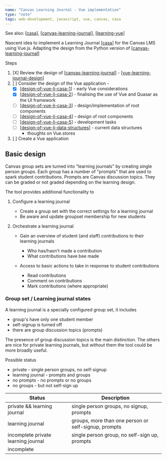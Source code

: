 ```yaml
---
name: "Canvas Learning Journal - Vue implementation"
type: "note"
tags: web-development, javascript, vue, canvas, casa
---
```


See also: [[casa]], [[canvas-learning-journal]], [[learning-vue]]

Nascent idea to implement a Learning Journal [[casa]] for the Canvas LMS using Vue.js. Adapting the design from the Python version of [[canvas-learning-journal]]

Steps

1. [X] Review the design of [[canvas-learning-journal]] - [[vue-learning-journal-design]]
2. [ ] Consider the design of the Vue application - 
   - [X] [[design-of-vue-lj-casa-1]] - early Vue considerations
   - [x] [[design-of-vue-lj-casa-2]] - finalising the use of Vue and Quasar as the UI framework 
   - [ ] [[design-of-vue-lj-casa-3]] - design/implementation of root components
   - [ ] [[design-of-vue-lj-casa-4]] - design of root components
   - [ ] [[design-of-vue-lj-casa-5]] - development tasks
   - [ ] [[design-of-vue-lj-data-structures]] - current data structures 
     - thoughts on Vue.stores

3. [ ] Create a Vue application

## Basic design

Canvas group sets are turned into "learning journals" by creating single person groups. Each group has a number of "prompts" that are used to spark student contributions. Prompts are Canvas discussion topics. They can be graded or not graded depending on the learning design.

The tool provides additional functionality to 

1. Configure a learning journal

   - Create a group set with the correct settings for a learning journal
   - Be aware and update groupset membership for new students
2. Orchestrate a learning journal

   - Gain an overview of student (and staff) contributions to their learning journals 

      - Who has/hasn't made a contribution
      - What contributions have bee made
   - Access to basic actions to take in response to student contributions

      - Read contributions
      - Comment on contributions
      - Mark contributions (where appropriate)

### Group set / Learning journal states

A learning journal is a specially configured group set, it includes

- group's have only one student member
- self-signup is turned off 
- there are group discussion topics (prompts)

The presence of group discussion topics is the main distinction. The others are nice for private learning journals, but without them the tool could be more broadly useful.

Possible status

- private - single person groups, no self-signup
- learning journal - prompts and groups
- no prompts - no prompts or no groups
- no groups - but not self-sign up

| Status | Description | 
|--------|-------------|
| private && learning journal | single person groups, no signup, prompts |
| learning journal | groups, more than one person or self-signup, prompts |
| incomplete private learning journal | single person group, no self-sign up, prompts |
| incomplete | 



[//begin]: # "Autogenerated link references for markdown compatibility"
[casa]: casa "Contextually Appropriate Scaffolding Assemblages (CASA)"
[canvas-learning-journal]: CASA/canvas-learning-journal "Canvas Learning Journal"
[learning-vue]: ../Web-development/learning-vue "learning-vue"
[vue-learning-journal-design]: vue-learning-journal-design "vue-learning-journal-design"
[design-of-vue-lj-casa-1]: design-of-vue-lj-casa-1 "design-of-vue-lj-casa-1"
[design-of-vue-lj-casa-2]: design-of-vue-lj-casa-2 "design-of-vue-lj-casa-2"
[design-of-vue-lj-casa-3]: design-of-vue-lj-casa-3 "design-of-vue-lj-casa-3"
[design-of-vue-lj-casa-4]: design-of-vue-lj-casa-4 "design-of-vue-lj-casa-4"
[design-of-vue-lj-casa-5]: design-of-vue-lj-casa-5 "design-of-vue-lj-casa-5"
[design-of-vue-lj-data-structures]: design-of-vue-lj-data-structures "design-of-vue-lj-data-structures"
[//end]: # "Autogenerated link references"